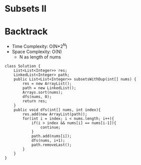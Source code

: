 # Subsets II
# Backtrack
* Time Complexity: O(N*2<sup>N</sup>)
* Space Complexity: O(N)
	* N as length of nums
```
class Solution {
    List<List<Integer>> res;
    LinkedList<Integer> path;
    public List<List<Integer>> subsetsWithDup(int[] nums) {
        res = new ArrayList();
        path = new LinkedList();
        Arrays.sort(nums);
        dfs(nums, 0);
        return res;
    }
    public void dfs(int[] nums, int index){
        res.add(new ArrayList(path));
        for(int i = index; i < nums.length; i++){
            if(i > index && nums[i] == nums[i-1]){
                continue;
            }
            path.add(nums[i]);
            dfs(nums, i+1);
            path.removeLast();
        }
    }
}
```